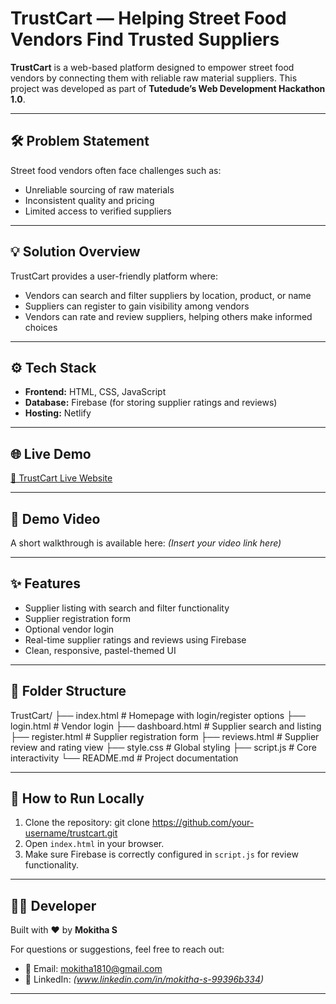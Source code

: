 # TrustCart — Helping Street Food Vendors Find Trusted Suppliers

**TrustCart** is a web-based platform designed to empower street food vendors by connecting them with reliable raw material suppliers. This project was developed as part of **Tutedude’s Web Development Hackathon 1.0**.

---

## 🛠 Problem Statement

Street food vendors often face challenges such as:
- Unreliable sourcing of raw materials
- Inconsistent quality and pricing
- Limited access to verified suppliers

---

## 💡 Solution Overview

TrustCart provides a user-friendly platform where:
- Vendors can search and filter suppliers by location, product, or name
- Suppliers can register to gain visibility among vendors
- Vendors can rate and review suppliers, helping others make informed choices

---

## ⚙️ Tech Stack

- **Frontend:** HTML, CSS, JavaScript
- **Database:** Firebase (for storing supplier ratings and reviews)
- **Hosting:** Netlify

---

## 🌐 Live Demo

[🔗 TrustCart Live Website](https://superb-dasik-76f95f.netlify.app/)

---

## 🎥 Demo Video

A short walkthrough is available here: *(Insert your video link here)*

---

## ✨ Features

- Supplier listing with search and filter functionality
- Supplier registration form
- Optional vendor login
- Real-time supplier ratings and reviews using Firebase
- Clean, responsive, pastel-themed UI

---

## 📁 Folder Structure
TrustCart/
├── index.html # Homepage with login/register options
├── login.html # Vendor login
├── dashboard.html # Supplier search and listing
├── register.html # Supplier registration form
├── reviews.html # Supplier review and rating view
├── style.css # Global styling
├── script.js # Core interactivity
└── README.md # Project documentation

---

## 🚀 How to Run Locally

1. Clone the repository:
   git clone https://github.com/your-username/trustcart.git
2. Open `index.html` in your browser.
3. Make sure Firebase is correctly configured in `script.js` for review functionality.

---

## 👩‍💻 Developer

Built with ❤️ by **Mokitha S**

For questions or suggestions, feel free to reach out:

- 📧 Email: [mokitha1810@gmail.com](mailto:mokitha1810@gmail.com)
- 🔗 LinkedIn: *(www.linkedin.com/in/mokitha-s-99396b334)*

---



